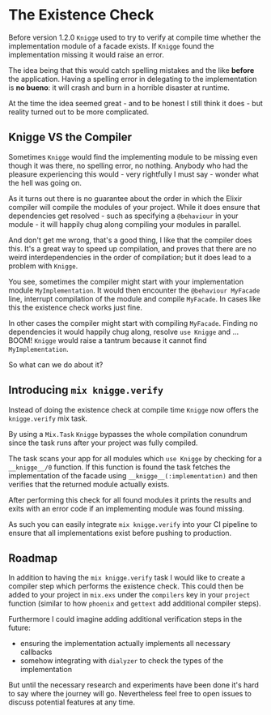 # The Existence Check

Before version 1.2.0 `Knigge` used to try to verify at compile time whether the implementation module of a facade exists.
If `Knigge` found the implementation missing it would raise an error.

The idea being that this would catch spelling mistakes and the like **before** the application.
Having a spelling error in delegating to the implementation is **no bueno**: it will crash and burn in a horrible disaster at runtime.

At the time the idea seemed great - and to be honest I still think it does - but reality turned out to be more complicated.

## Knigge VS the Compiler

Sometimes `Knigge` would find the implementing module to be missing even though it was there, no spelling error, no nothing.
Anybody who had the pleasure experiencing this would - very rightfully I must say - wonder what the hell was going on.

As it turns out there is no guarantee about the order in which the Elixir compiler will compile the modules of your project.
While it does ensure that dependencies get resolved - such as specifying a `@behaviour` in your module - it will happily chug along compiling your modules in parallel.

And don't get me wrong, that's a good thing, I like that the compiler does this.
It's a great way to speed up compilation, and proves that there are no weird interdependencies in the order of compilation; but it does lead to a problem with `Knigge`.

You see, sometimes the compiler might start with your implementation module `MyImplementation`.
It would then encounter the `@behaviour MyFacade` line, interrupt compilation of the module and compile `MyFacade`.
In cases like this the existence check works just fine.

In other cases the compiler might start with compiling `MyFacade`.
Finding no dependencies it would happily chug along, resolve `use Knigge` and ... BOOM!
`Knigge` would raise a tantrum because it cannot find `MyImplementation`.

So what can we do about it?

## Introducing `mix knigge.verify`

Instead of doing the existence check at compile time `Knigge` now offers the `knigge.verify` mix task.

By using a `Mix.Task` `Knigge` bypasses the whole compilation conundrum since the task runs after your project was fully compiled.

The task scans your app for all modules which `use Knigge` by checking for a `__knigge__/0` function. If this function is found the task fetches the implementation of the facade using `__knigge__(:implementation)` and then verifies that the returned module actually exists.

After performing this check for all found modules it prints the results and exits with an error code if an implementing module was found missing.

As such you can easily integrate `mix knigge.verify` into your CI pipeline to ensure that all implementations exist before pushing to production.

## Roadmap

In addition to having the `mix knigge.verify` task I would like to create a compiler step which performs the existence check. This could then be added to your project in `mix.exs` under the `compilers` key in your `project` function (similar to how `phoenix` and `gettext` add additional compiler steps).

Furthermore I could imagine adding additional verification steps in the future:

- ensuring the implementation actually implements all necessary callbacks
- somehow integrating with `dialyzer` to check the types of the implementation

But until the necessary research and experiments have been done it's hard to say where the journey will go.
Nevertheless feel free to open issues to discuss potential features at any time.
